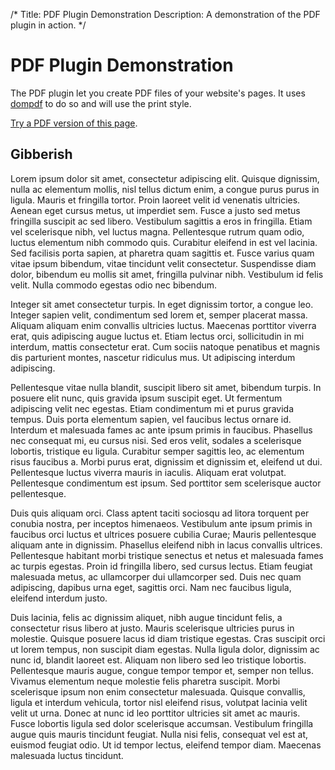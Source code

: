 /*
Title: PDF Plugin Demonstration
Description: A demonstration of the PDF plugin in action.
*/

PDF Plugin Demonstration
========================

The PDF plugin let you create PDF files of your website's pages. It uses
[dompdf](https://github.com/dompdf/dompdf) to do so and will use the print 
style.

[Try a PDF version of this page](%base_url%plugin/pdf/%self_url%).

Gibberish
---------
Lorem ipsum dolor sit amet, consectetur adipiscing elit. Quisque dignissim, 
nulla ac elementum mollis, nisl tellus dictum enim, a congue purus purus in 
ligula. Mauris et fringilla tortor. Proin laoreet velit id venenatis ultricies.
Aenean eget cursus metus, ut imperdiet sem. Fusce a justo sed metus fringilla 
suscipit ac sed libero. Vestibulum sagittis a eros in fringilla. Etiam vel 
scelerisque nibh, vel luctus magna. Pellentesque rutrum quam odio, luctus 
elementum nibh commodo quis. Curabitur eleifend in est vel lacinia. Sed 
facilisis porta sapien, at pharetra quam sagittis et. Fusce varius quam vitae 
ipsum bibendum, vitae tincidunt velit consectetur. Suspendisse diam dolor, 
bibendum eu mollis sit amet, fringilla pulvinar nibh. Vestibulum id felis velit. 
Nulla commodo egestas odio nec bibendum.

Integer sit amet consectetur turpis. In eget dignissim tortor, a congue leo. 
Integer sapien velit, condimentum sed lorem et, semper placerat massa. Aliquam 
aliquam enim convallis ultricies luctus. Maecenas porttitor viverra erat, quis 
adipiscing augue luctus et. Etiam lectus orci, sollicitudin in mi interdum, 
mattis consectetur erat. Cum sociis natoque penatibus et magnis dis parturient 
montes, nascetur ridiculus mus. Ut adipiscing interdum adipiscing.

Pellentesque vitae nulla blandit, suscipit libero sit amet, bibendum turpis. In 
posuere elit nunc, quis gravida ipsum suscipit eget. Ut fermentum adipiscing 
velit nec egestas. Etiam condimentum mi et purus gravida tempus. Duis porta 
elementum sapien, vel faucibus lectus ornare id. Interdum et malesuada fames ac 
ante ipsum primis in faucibus. Phasellus nec consequat mi, eu cursus nisi. Sed 
eros velit, sodales a scelerisque lobortis, tristique eu ligula. Curabitur 
semper sagittis leo, ac elementum risus faucibus a. Morbi purus erat, dignissim 
et dignissim et, eleifend ut dui. Pellentesque luctus viverra mauris in iaculis. 
Aliquam erat volutpat. Pellentesque condimentum est ipsum. Sed porttitor sem 
scelerisque auctor pellentesque.

Duis quis aliquam orci. Class aptent taciti sociosqu ad litora torquent per 
conubia nostra, per inceptos himenaeos. Vestibulum ante ipsum primis in faucibus 
orci luctus et ultrices posuere cubilia Curae; Mauris pellentesque aliquam ante 
in dignissim. Phasellus eleifend nibh in lacus convallis ultrices. Pellentesque 
habitant morbi tristique senectus et netus et malesuada fames ac turpis egestas. 
Proin id fringilla libero, sed cursus lectus. Etiam feugiat malesuada metus, ac 
ullamcorper dui ullamcorper sed. Duis nec quam adipiscing, dapibus urna eget, 
sagittis orci. Nam nec faucibus ligula, eleifend interdum justo.

Duis lacinia, felis ac dignissim aliquet, nibh augue tincidunt felis, a 
consectetur risus libero at justo. Mauris scelerisque ultricies purus in 
molestie. Quisque posuere lacus id diam tristique egestas. Cras suscipit orci ut 
lorem tempus, non suscipit diam egestas. Nulla ligula dolor, dignissim ac nunc 
id, blandit laoreet est. Aliquam non libero sed leo tristique lobortis. 
Pellentesque mauris augue, congue tempor tempor et, semper non tellus. Vivamus 
elementum neque molestie felis pharetra suscipit. Morbi scelerisque ipsum non 
enim consectetur malesuada. Quisque convallis, ligula et interdum vehicula, 
tortor nisl eleifend risus, volutpat lacinia velit velit ut urna. Donec at nunc 
id leo porttitor ultricies sit amet ac mauris. Fusce lobortis ligula sed dolor 
scelerisque accumsan. Vestibulum fringilla augue quis mauris tincidunt feugiat. 
Nulla nisi felis, consequat vel est at, euismod feugiat odio. Ut id tempor 
lectus, eleifend tempor diam. Maecenas malesuada luctus tincidunt. 
